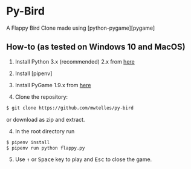 Py-Bird
===============

A Flappy Bird Clone made using [python-pygame][pygame]

How-to (as tested on Windows 10 and MacOS)
---------------------------

1. Install Python 3.x (recommended) 2.x from [here](https://www.python.org/download/releases/)

2. Install [pipenv]

2. Install PyGame 1.9.x from [here](http://www.pygame.org/download.shtml)

3. Clone the repository:

```bash
$ git clone https://github.com/mwtelles/py-bird
```

or download as zip and extract.

4. In the root directory run

```bash
$ pipenv install
$ pipenv run python flappy.py
```

5. Use <kbd>&uarr;</kbd> or <kbd>Space</kbd> key to play and <kbd>Esc</kbd> to close the game.